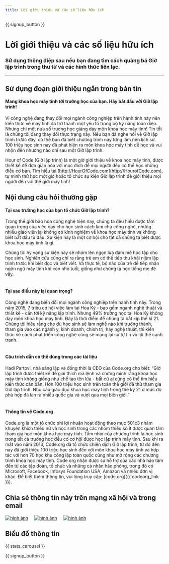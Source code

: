 ```yaml
---
title: Lời giới thiệu và các số liệu hữu ích
---
```


<a id="blurb"></a>

{{ signup_button }}

# Lời giới thiệu và các số liệu hữu ích

### Sử dụng thông điệp sau nếu bạn đang tìm cách quảng bá Giờ lập trình trong thư từ và các hình thức liên lạc.

* * *

## Sử dụng đoạn giới thiệu ngắn trong bản tin

#### Mang khoa học máy tính tới trường học của bạn. Hãy bắt đầu với Giờ lập trình!

Vì công nghệ đang thay đổi mọi ngành công nghiệp trên hành tinh này nên kiến thức về máy tính đã trở thành một yếu tố trong bộ kỹ năng toàn diện. Nhưng chỉ một nửa số trường học giảng dạy môn khoa học máy tính! Tin tốt là chúng tôi đang thay đổi thực trạng này. Nếu bạn đã nghe nói về Giờ lập trình trước đây, có thể bạn đã biết chương trình này từng làm nên lịch sử. 100 triệu học sinh nay đã phát hiện ra môn khoa học máy tính dễ học và vui nhộn đến nhường nào chỉ sau một Giờ lập trình.

Hour of Code (Giờ lập trình) là một giờ giới thiệu về khoa học máy tính, được thiết kế để đơn giản hóa với mục đích để mọi người đều có thể học những điều cơ bản. Tìm hiểu tại [http://HourOfCode.com](http://HourofCode.com), tự mình thử học một giờ hoặc tổ chức sự kiện Giờ lập trình để giới thiệu mọi người đến với thế giới máy tính!

## Nội dung câu hỏi thường gặp

#### Tại sao trường học của bạn tổ chức Giờ lập trình?

Trong thế giới bão hòa công nghệ hiện nay, chúng ta đều hiểu được tầm quan trọng của việc dạy cho học sinh cách làm chủ công nghệ, nhưng nhiều giáo viên lại không có kinh nghiệm về khoa học máy tính và không biết bắt đầu từ đâu. Sự kiện này là một cơ hội cho tất cả chúng ta biết được khoa học máy tính là gì.

Chúng tôi hy vọng sự kiện này sẽ nhóm lên ngọn lửa đam mê học tập cho học sinh. Nghiên cứu cũng chỉ ra rằng trẻ em có thể tiếp thu khái niệm lập trình trước khi biết đọc và biết viết. Và thực tế, bộ não của trẻ dễ tiếp nhận ngôn ngữ máy tính khi còn nhỏ tuổi, giống như chúng ta học tiếng mẹ đẻ vậy. <br /> <br />

#### Tại sao điều này lại quan trọng?

Công nghệ đang biến đổi mọi ngành công nghiệp trên hành tinh này. Trong năm 2015, 7 triệu cơ hội việc làm tại Hoa Kỳ - bao gồm ngành nghệ thuật và thiết kế - cần tới kỹ năng lập trình. Nhưng 49% trường học tại Hoa Kỳ không dạy môn khoa học máy tính. Đây là thời điểm để chúng ta bắt kịp thế kỉ 21. Chúng tôi hiểu rằng cho dù học sinh sẽ làm nghề nào khi trưởng thành, tham gia vào các ngành y, kinh doanh, chính trị, hay nghệ thuật, thì kiến thức về cách phát triển công nghệ cũng sẽ mang lại sự tự tin và lợi thế cạnh tranh. <br /> <br />

#### Câu trích dẫn có thể dùng trong các tài liệu

Hadi Partovi, nhà sáng lập và đồng thời là CEO của Code.org cho biết: “Giờ lập trình được thiết kế để giải thích mã lệnh và chứng minh rằng khoa học máy tính không giống như chế tạo tên lửa - bất cứ ai cũng có thể tìm hiểu kiến thức căn bản. Hơn 100 triệu học sinh trên toàn thế giới đã thử tham gia Giờ lập trình. Nhu cầu giáo dục khoa học máy tính trong thế kỷ 21 ở mức độ phù hợp đã lan ra nhiều quốc gia và vượt qua mọi biên giới.” <br /> <br />

#### Thông tin về Code.org

Code.org là một tổ chức phi lợi nhuận hoạt động theo mục 501c3 nhằm khuyến khích thiếu nữ và học sinh trong các nhóm thiểu số ít được quan tâm tham gia học môn khoa học máy tính. Tầm nhìn của chương trình là học sinh trong tất cả trường học đều có cơ hội được học lập trình máy tính. Sau khi ra mắt vào năm 2013, Code.org đã tổ chức chiến dịch Giờ lập trình, từ đó đến nay đã giới thiệu 100 triệu học sinh đến với môn khoa học máy tính và hợp tác với hơn 70 học khu công lập toàn quốc cũng như mở rộng các chương trình khoa học máy tính. Code.org nhận được sự hỗ trợ của các nhà hảo tâm đến từ các tập đoàn, tổ chức và những cá nhân hào phóng, trong đó có Microsoft, Facebook, Infosys Foundation USA, Amazon và nhiều đơn vị khác. Để biết thêm thông tin, vui lòng truy cập: [code.org]({{ codeorg_link }}).

## Chia sẻ thông tin này trên mạng xã hội và trong email

[![hình ảnh](/images/social-media/fit-250/social-1.png)](/images/social-media/social-1.png)&nbsp;&nbsp;&nbsp;&nbsp; [![hình ảnh](/images/social-media/fit-250/social-2.png)](/images/social-media/social-2.png)&nbsp;&nbsp;&nbsp;&nbsp; [![hình ảnh](/images/social-media/fit-250/social-3.png)](/images/social-media/social-3.png)&nbsp;&nbsp;&nbsp;&nbsp;

<a id="infographics"></a>

## Biểu đồ thông tin

{{ stats_carousel }}

{{ signup_button }}